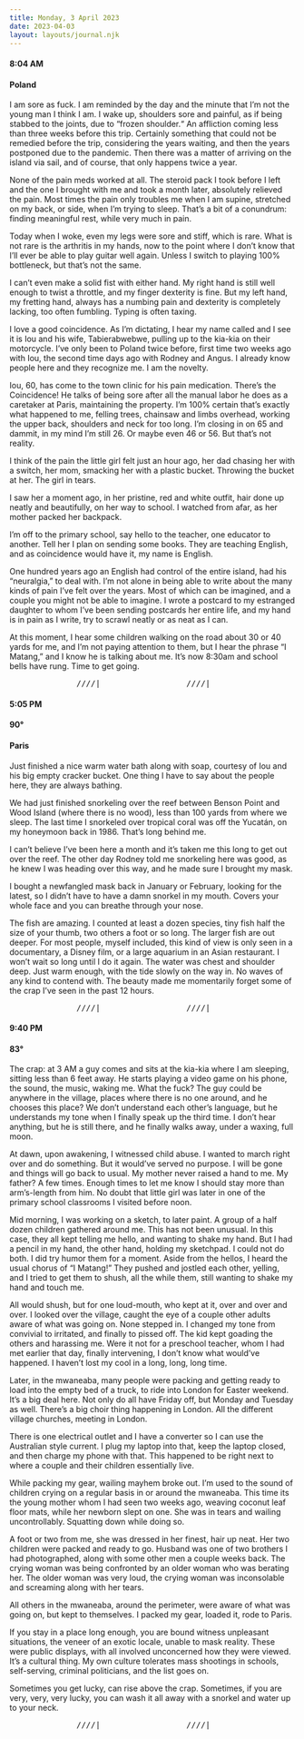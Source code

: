 ```yaml
---
title: Monday, 3 April 2023
date: 2023-04-03
layout: layouts/journal.njk
---
```

#### 8:04 AM
#### Poland

I am sore as fuck. I am reminded by the day and the minute that I’m not the young man I think I am. I wake up, shoulders sore and painful, as if being stabbed to the joints, due to “frozen shoulder.“ An affliction coming less than three weeks before this trip. Certainly something that could not be remedied before the trip, considering the years waiting, and then the years postponed due to the pandemic. Then there was a matter of arriving on the island via sail, and of course, that only happens twice a year.

None of the pain meds worked at all. The steroid pack I took before I left and the one I brought with me and took a month later, absolutely relieved the pain. Most times the pain only troubles me when I am supine, stretched on my back, or side, when I’m trying to sleep. That’s a bit of a conundrum: finding meaningful rest, while very much in pain.

Today when I woke, even my legs were sore and stiff, which is rare. What is not rare is the arthritis in my hands, now to the point where I don’t know that I’ll ever be able to play guitar well again. Unless I switch to playing 100% bottleneck, but that’s not the same.

I can’t even make a solid fist with either hand. My right hand is still well enough to twist a throttle, and my finger dexterity is fine. But my left hand, my fretting hand, always has a numbing pain and dexterity is completely lacking, too often fumbling. Typing is often taxing.

I love a good coincidence. As I’m dictating, I hear my name called and I see it is Iou and his wife, Tabierabwebwe, pulling up to the kia-kia on their motorcycle. I’ve only been to Poland twice before, first time two weeks ago with Iou, the second time days ago with Rodney and Angus. I already know people here and they recognize me. I am the novelty.

Iou, 60, has come to the town clinic for his pain medication. There’s the Coincidence! He talks of being sore after all the manual labor he does as a caretaker at Paris, maintaining the property. I’m 100% certain that’s exactly what happened to me, felling trees, chainsaw and limbs overhead, working the upper back, shoulders and neck for too long. I’m closing in on 65 and dammit, in my mind I’m still 26. Or maybe even 46 or 56. But that’s not reality.

I think of the pain the little girl felt just an hour ago, her dad chasing her with a switch, her mom, smacking her with a plastic bucket. Throwing the bucket at her. The girl in tears.

I saw her a moment ago, in her pristine, red and white outfit, hair done up neatly and beautifully, on her way to school. I watched from afar, as her mother packed her backpack.

I’m off to the primary school, say hello to the teacher, one educator to another. Tell her I plan on sending some books. They are teaching English, and as coincidence would have it, my name is English.

One hundred years ago an English had control of the entire island, had his “neuralgia,” to deal with. I’m not alone in being able to write about the many kinds of pain I’ve felt over the years. Most of which can be imagined, and a couple you might not be able to imagine. I wrote a postcard to my estranged daughter to whom I’ve been sending postcards her entire life, and my hand is in pain as I write, try to scrawl neatly or as neat as I can.

At this moment, I hear some children walking on the road about 30 or 40 yards for me, and I’m not paying attention to them, but I hear the phrase “I Matang,” and I know he is talking about me. It’s now 8:30am and school bells have rung. Time to get going.

<pre>______________////|__________________////|____</pre>

#### 5:05 PM
#### 90°
#### Paris

Just finished a nice warm water bath along with soap, courtesy of Iou and his big empty cracker bucket. One thing I have to say about the people here, they are always bathing.

We had just finished snorkeling over the reef between Benson Point and Wood Island (where there is no wood), less than 100 yards from where we sleep. The last time I snorkeled over tropical coral was off the Yucatán, on my honeymoon back in 1986. That’s long behind me.

I can’t believe I’ve been here a month and it’s taken me this long to get out over the reef. The other day Rodney told me snorkeling here was good, as he knew I was heading over this way, and he made sure I brought my mask.

I bought a newfangled mask back in January or February, looking for the latest, so I didn’t have to have a damn snorkel in my mouth. Covers your whole face and you can breathe through your nose.

The fish are amazing. I counted at least a dozen species, tiny fish half the size of your thumb, two others a foot or so long. The larger fish are out deeper. For most people, myself included, this kind of view is only seen in a documentary, a Disney film, or a large aquarium in an Asian restaurant. I won’t wait so long until I do it again. The water was chest and shoulder deep. Just warm enough, with the tide slowly on the way in. No waves of any kind to contend with. The beauty made me momentarily forget some of the crap I’ve seen in the past 12 hours.  

<pre>______________////|__________________////|____</pre>

#### 9:40 PM
#### 83°

The crap: at 3 AM a guy comes and sits at the kia-kia where I am sleeping, sitting less than 6 feet away. He starts playing a video game on his phone, the sound, the music, waking me. What the fuck? The guy could be anywhere in the village, places where there is no one around, and he chooses this place? We don’t understand each other’s language, but he understands my tone when I finally speak up the third time. I don’t hear anything, but he is still there, and he finally walks away, under a waxing, full moon.

At dawn, upon awakening, I witnessed child abuse. I wanted to march right over and do something. But it would’ve served no purpose. I will be gone and things will go back to usual. My mother never raised a hand to me. My father? A few times. Enough times to let me know I should stay more than arm’s-length from him. No doubt that little girl was later in one of the primary school classrooms I visited before noon.

Mid morning, I was working on a sketch, to later paint. A group of a half dozen children gathered around me. This has not been unusual. In this case, they all kept telling me hello, and wanting to shake my hand. But I had a pencil in my hand, the other hand, holding my sketchpad. I could not do both. I did try humor them for a moment. Aside from the hellos, I heard the usual chorus of “I Matang!” They pushed and jostled each other, yelling, and I tried to get them to shush, all the while them, still wanting to shake my hand and touch me.

All would shush, but for one loud-mouth, who kept at it, over and over and over. I looked over the village, caught the eye of a couple other adults aware of what was going on. None stepped in. I changed my tone from convivial to irritated, and finally to pissed off. The kid kept goading the others and harassing me. Were it not for a preschool teacher, whom I had met earlier that day, finally intervening, I don’t know what would’ve happened. I haven’t lost my cool in a long, long, long time.

Later, in the mwaneaba, many people were packing and getting ready to load into the empty bed of a truck, to ride into London for Easter weekend. It’s a big deal here. Not only do all have Friday off, but Monday and Tuesday as well. There’s a big choir thing happening in London. All the different village churches, meeting in London.

There is one electrical outlet and I have a converter so I can use the Australian style current. I plug my laptop into that, keep the laptop closed, and then charge my phone with that. This happened to be right next to where a couple and their children essentially live.

While packing my gear, wailing mayhem broke out. I’m used to the sound of children crying on a regular basis in or around the mwaneaba. This time its the young mother whom I had seen two weeks ago, weaving coconut leaf floor mats, while her newborn slept on one. She was in tears and wailing uncontrollably. Squatting down while doing so.

A foot or two from me, she was dressed in her finest, hair up neat. Her two children were packed and ready to go. Husband was one of two brothers I had photographed, along with some other men a couple weeks back. The crying woman was being confronted by an older woman who was berating her. The older woman was very loud, the crying woman was inconsolable and screaming along with her tears.

All others in the mwaneaba, around the perimeter, were aware of what was going on, but kept to themselves. I packed my gear, loaded it, rode to Paris.

If you stay in a place long enough, you are bound witness unpleasant situations, the veneer of an exotic locale, unable to mask reality. These were public displays, with all involved unconcerned how they were viewed. It’s a cultural thing. My own culture tolerates mass shootings in schools, self-serving, criminal politicians, and the list goes on.

Sometimes you get lucky, can rise above the crap. Sometimes, if you are very, very, very lucky, you can wash it all away with a snorkel and water up to your neck.

<pre>______________////|__________________////|____</pre>
